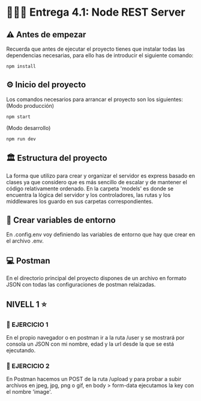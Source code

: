 # 🧑🏻‍💻 Entrega 4.1: Node REST Server

## ⚠️ Antes de empezar
Recuerda que antes de ejecutar el proyecto tienes que instalar todas las dependencias necesarias, para ello has de introducir el siguiente comando:
```
npm install
```

## ⚙️ Inicio del proyecto

Los comandos necesarios para arrancar el proyecto son los siguientes:
(Modo producción)
```
npm start
```
(Modo desarrollo)
```
npm run dev
```

## 🏛 Estructura del proyecto

La forma que utilizo para crear y organizar el servidor es express basado en clases ya que considero que es más sencillo de escalar y de mantener el código relativamente ordenado.
En la carpeta 'models' es donde se encuentra la lógica del servidor y los controladores, las rutas y los middlewares los guardo en sus carpetas correspondientes.

## 🔐 Crear variables de entorno
En .config.env voy definiendo las variables de entorno que hay que crear en el archivo .env.

## 💻 Postman
En el directorio principal del proyecto dispones de un archivo en formato JSON con todas las configuraciones de postman relaizadas.

## NIVELL 1 ⭐️

### 📌 EJERCICIO 1

En el propio navegador o en postman ir a la ruta /user y se mostrará por consola un JSON con mi nombre, edad y la url desde la que se está ejecutando.

### 📌 EJERCICIO 2

En Postman hacemos un POST de la ruta /upload y para probar a subir archivos en jpeg, jpg, png o gif, en body > form-data ejecutamos la key con el nombre 'image'.